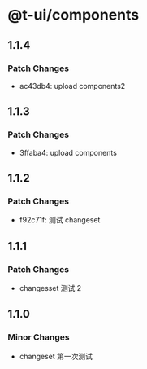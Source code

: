 # @t-ui/components

## 1.1.4

### Patch Changes

- ac43db4: upload components2

## 1.1.3

### Patch Changes

- 3ffaba4: upload components

## 1.1.2

### Patch Changes

- f92c71f: 测试 changeset

## 1.1.1

### Patch Changes

- changesset 测试 2

## 1.1.0

### Minor Changes

- changeset 第一次测试
